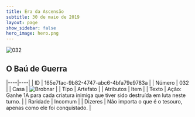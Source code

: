 ```yaml
---
title: Era da Ascensão
subtitle: 30 de maio de 2019
layout: page
show_sidebar: false
hero_image: hero.png
---
```


![032](https://cdn.keyforgegame.com/media/card_front/pt/435_032_RCW94G253Q9R_pt.png)

## O Baú de Guerra

|----|----|
| ID | 165e7fac-9b82-4747-abc6-4bfa79e9783a |
| Número | 032 |
| Casa | ![Brobnar](https://archonarcana.com/images/thumb/e/e0/Brobnar.png/22px-Brobnar.png "Brobnar") |
| Tipo | Artefato |
| Atributos | Item |
| Texto | Ação: Ganhe 1A para cada criatura inimiga que tiver sido destruída em luta neste turno. |
| Raridade | Incomum |
| Dizeres | Não importa o que é o tesouro, apenas  como ele foi conquistado. |
